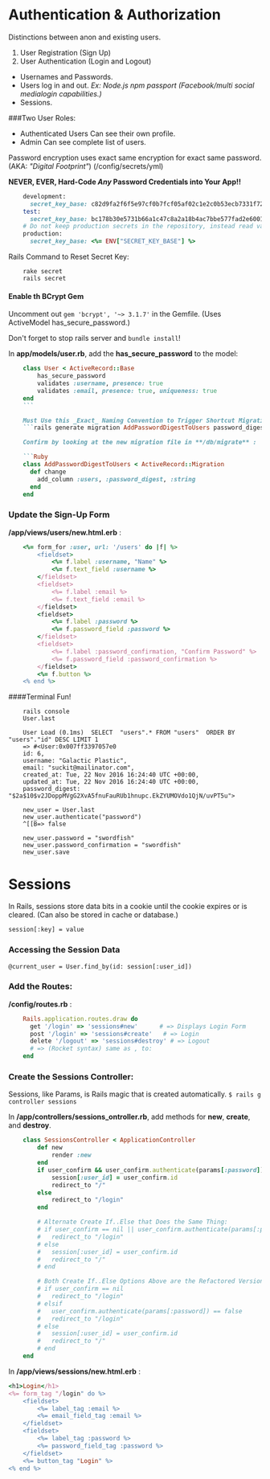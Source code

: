 Authentication & Authorization
=================

Distinctions between anon and existing users.

1. User Registration (Sign Up)
2. User Authentication (Login and Logout)

- Usernames and Passwords.
- Users log in and out. _Ex: Node.js npm passport (Facebook/multi social medialogin capabilities.)_
- Sessions.

###Two User Roles:

- Authenticated Users
	Can see their own profile.
- Admin
	Can see complete list of users.

Password encryption uses exact same encryption for exact same password. (AKA: _"Digital Footprint"_)
(/config/secrets/yml)

**NEVER, EVER, Hard-Code _Any_ Password Credentials into Your App!!**

```Ruby on Rails
	development:
	  secret_key_base: c82d9fa2f6f5e97cf0b7fcf05af02c1e2c0b53ecb7331f72bc9795adc25745b5f1f5c8e60144801f00dab3f96803a9b05afdbe10d3638a583811d3f49dcb567d
	test:
	  secret_key_base: bc178b30e5731b66a1c47c8a2a18b4ac7bbe577fad2e6001ff2e73fbcb60835215b08811ad32ed9ac5a1c8b606e053d2f753f30ffbcad716c05b99bf142244bf
	# Do not keep production secrets in the repository, instead read values from the environment.
	production:
	  secret_key_base: <%= ENV["SECRET_KEY_BASE"] %>
```

Rails Command to Reset Secret Key:
```
	rake secret
	rails secret
```

#### Enable th BCrypt Gem
Uncomment out ```gem 'bcrypt', '~> 3.1.7'``` in the Gemfile.
(Uses ActiveModel has_secure_password.)

Don't forget to stop rails server and ```bundle install```!

In **app/models/user.rb**, add the **has_secure_password** to the model:

```Ruby
	class User < ActiveRecord::Base
		has_secure_password
		validates :username, presence: true
		validates :email, presence: true, uniqueness: true
	end
	```

	Must Use this _Exact_ Naming Convention to Trigger Shortcut Migration Code:
	```rails generate migration AddPasswordDigestToUsers password_digest:string```

	Confirm by looking at the new migration file in **/db/migrate** :

	```Ruby
	class AddPasswordDigestToUsers < ActiveRecord::Migration
	  def change
	    add_column :users, :password_digest, :string
	  end
	end
```

### Update the Sign-Up Form
**/app/views/users/new.html.erb** :

```ruby
	<%= form_for :user, url: '/users' do |f| %>
		<fieldset>
			<%= f.label :username, "Name" %>
			<%= f.text_field :username %>
		</fieldset>
		<fieldset>
			<%= f.label :email %>
			<%= f.text_field :email %>
		</fieldset>
		<fieldset>
			<%= f.label :password %>
			<%= f.password_field :password %>
		</fieldset>
		<fieldset>
			<%= f.label :password_confirmation, "Confirm Password" %>
			<%= f.password_field :password_confirmation %>
		</fieldset>
		<%= f.button %>
	<% end %>
```

####Terminal Fun!
```
	rails console
	User.last

	User Load (0.1ms)  SELECT  "users".* FROM "users"  ORDER BY "users"."id" DESC LIMIT 1
	=> #<User:0x007ff3397057e0
	id: 6,
	username: "Galactic Plastic",
	email: "suckit@mailinator.com",
	created_at: Tue, 22 Nov 2016 16:24:40 UTC +00:00,
	updated_at: Tue, 22 Nov 2016 16:24:40 UTC +00:00,
	password_digest: "$2a$10$v2JDoppMVgG2XvA5fnuFauRUb1hnupc.EkZYUMOVdo1QjN/uvPT5u">

	new_user = User.last
	new_user.authenticate("password")
	^[[B=> false

	new_user.password = "swordfish"
	new_user.password_confirmation = "swordfish"
	new_user.save
```

Sessions
=================

In Rails, sessions store data bits in a cookie until the cookie expires or is cleared. (Can also be stored in cache or database.)

```session[:key] = value```

### Accessing the Session Data
```@current_user = User.find_by(id: session[:user_id])```


### Add the Routes:
**/config/routes.rb** :
```ruby
	Rails.application.routes.draw do
	  get '/login' => 'sessions#new'      # => Displays Login Form
	  post '/login' => 'sessions#create'   # => Login
	  delete '/logout' => 'sessions#destroy' # => Logout
	  # => (Rocket syntax) same as , to:
	end
```

### Create the Sessions Controller:
Sessions, like Params, is Rails magic that is created automatically.
```$ rails g controller sessions```

In **/app/controllers/sessions_ontroller.rb**, add methods for **new**, **create**, and **destroy**.
```ruby
	class SessionsController < ApplicationController
		def new
			render :new
		end
		if user_confirm && user_confirm.authenticate(params[:password])
			session[:user_id] = user_confirm.id
			redirect_to "/"
		else
			redirect_to "/login"
		end

		# Alternate Create If..Else that Does the Same Thing:
		# if user_confirm == nil || user_confirm.authenticate(params[:password]) == false
		# 	redirect_to "/login"
		# else
		# 	session[:user_id] = user_confirm.id
		# 	redirect_to "/"
		# end

		# Both Create If..Else Options Above are the Refactored Version of:
		# if user_confirm == nil
		# 	redirect_to "/login"
		# elsif
		# 	user_confirm.authenticate(params[:password]) == false
		# 	redirect_to "/login"
		# else
		# 	session[:user_id] = user_confirm.id
		# 	redirect_to "/"
		# end
	end
```

In **/app/views/sessions/new.html.erb** :
```ruby
<h1>Login</h1>
<%= form_tag "/login" do %>
	<fieldset>
		<%= label_tag :email %>
		<%= email_field_tag :email %>
	</fieldset>
	<fieldset>
		<%= label_tag :password %>
		<%= password_field_tag :password %>
	</fieldset>
	<%= button_tag "Login" %>
<% end %>
```
